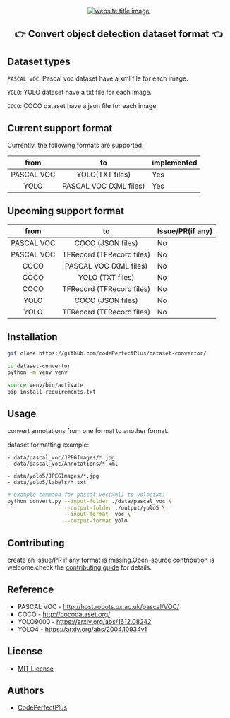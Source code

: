 ﻿<p align="center">
  <a href="https://github.com/codePerfectPlus/dataset-convertor"><img src="https://capsule-render.vercel.app/api?type=rect&color=009ACD&height=100&section=header&text=Dataset%20Convertor&fontSize=90%&fontColor=ffffff" alt="website title image"></a>
  <h2 align="center">👉 Convert object detection dataset format 👈</h2>
</p>

## Dataset types

`PASCAL VOC`: Pascal voc dataset have a xml file for each image.

`YOLO`: YOLO dataset have a txt file for each image.

`COCO`: COCO dataset have a json file for each image.

## Current support format

Currently, the following formats are supported:

|    from    |           to           | implemented |
| :--------: | :--------------------: | ----------- |
| PASCAL VOC |    YOLO(TXT files)     | Yes         |
|    YOLO    | PASCAL VOC (XML files) | Yes         |

## Upcoming support format

|    from    |            to             | Issue/PR(if any) |
| :--------: | :-----------------------: | ---------------- |
| PASCAL VOC |     COCO (JSON files)     | No               |
| PASCAL VOC | TFRecord (TFRecord files) | No               |
|    COCO    |  PASCAL VOC (XML files)   | No               |
|    COCO    |     YOLO (TXT files)      | No               |
|    COCO    | TFRecord (TFRecord files) | No               |
|    YOLO    |     COCO (JSON files)     | No               |
|    YOLO    | TFRecord (TFRecord files) | No               |

## Installation

```bash
git clone https://github.com/codePerfectPlus/dataset-convertor/
```

```bash
cd dataset-convertor
python -m venv venv
```

```bash
source venv/bin/activate
pip install requirements.txt
```

## Usage

convert annotations from one format to another format.

dataset formatting example:

    - data/pascal_voc/JPEGImages/*.jpg
    - data/pascal_voc/Annotations/*.xml

    - data/yolo5/JPEGImages/*.jpg
    - data/yolo5/labels/*.txt

```bash
# example command for pascal-voc(xml) to yolo(txt)
python convert.py --input-folder ./data/pascal_voc \
                  --output-folder ./output/yolo5 \
                  --input-format  voc \
                  --output-format yolo
```

## Contributing

create an issue/PR if any format is missing.Open-source contribution is welcome.check the [contributing guide](/CONTRIBUTING.md) for details.

## Reference

- PASCAL VOC - http://host.robots.ox.ac.uk/pascal/VOC/
- COCO - http://cocodataset.org/
- YOLO9000 - https://arxiv.org/abs/1612.08242
- YOLO4 - https://arxiv.org/abs/2004.10934v1

## License

- [MIT License](/LICENSE)

## Authors

- [CodePerfectPlus](https://github/com/CodePerfectPlus)
